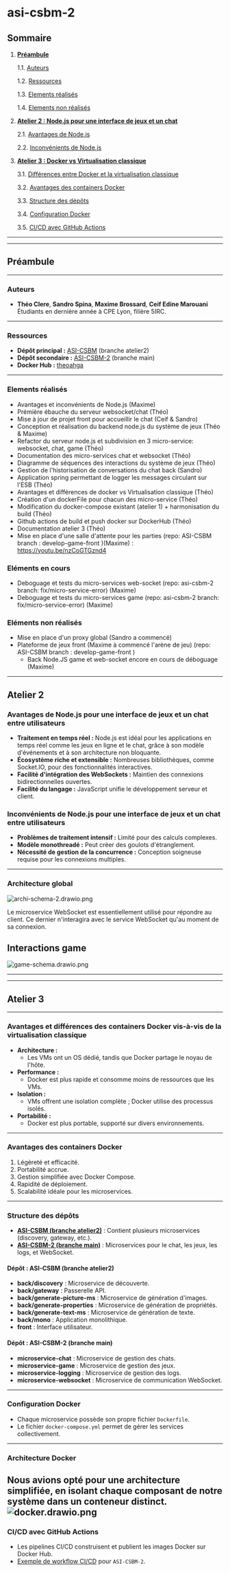 # asi-csbm-2

## Sommaire

1. [**Préambule**](#préambule)

   1.1. [Auteurs](#auteurs)  

   1.2. [Ressources](#ressources) 

   1.3. [Elements réalisés](#elements-réalisés) 

   1.4. [Elements non réalisés](#eléments-non-réalisés)

2. [**Atelier 2 : Node.js pour une interface de jeux et un chat**](#atelier-2)

   2.1. [Avantages de Node.js](#avantages-de-nodejs-pour-une-interface-de-jeux-et-un-chat-entre-utilisateurs)  

   2.2. [Inconvénients de Node.js](#inconvénients-de-nodejs-pour-une-interface-de-jeux-et-un-chat-entre-utilisateurs)

3. [**Atelier 3 : Docker vs Virtualisation classique**](#atelier-3)  

   3.1. [Différences entre Docker et la virtualisation classique](#avantages-et-différences-des-containers-docker-vis-à-vis-de-la-virtualisation-classique)  

   3.2. [Avantages des containers Docker](#avantages-des-containers-docker)  

   3.3. [Structure des dépôts](#structure-des-dépôts)  

   3.4. [Configuration Docker](#configuration-docker)  

   3.5. [CI/CD avec GitHub Actions](#cicd-avec-github-actions)

---

---

## Préambule

--- 

### Auteurs

- **Théo Clere**, **Sandro Spina**, **Maxime Brossard**, **Ceif Edine Marouani**  
  Étudiants en dernière année à CPE Lyon, filière 5IRC.

---

### Ressources

- **Dépôt principal :** [ASI-CSBM](https://github.com/SandroSpina698/ASI-CSBM) (branche atelier2)
- **Dépôt secondaire :** [ASI-CSBM-2](https://github.com/theoahga/asi-csbm-2) (branche main)
- **Docker Hub :** [theoahga](https://hub.docker.com/u/theoahga)

---

### Elements réalisés

- Avantages et inconvénients de Node.js (Maxime) 
- Prémière ébauche du serveur websocket/chat (Théo)
- Mise à jour de projet front pour accueillir le chat (Ceif & Sandro)
- Conception et réalisation du backend node.js du système de jeux (Théo & Maxime)
- Refactor du serveur node.js et subdivision en 3 micro-service: websocket, chat, game (Théo)
- Documentation des micro-services chat et websocket (Théo)
- Diagramme de séquences des interactions du système de jeux (Théo)
- Gestion de l'historisation de conversations du chat back (Sandro)
- Application spring permettant de logger les messages circulant sur l'ESB (Théo)
- Avantages et différences de docker vs Virtualisation classique (Théo)
- Création d'un dockerFile pour chacun des micro-service (Théo)
- Modification du docker-compose existant (atelier 1) + harmonisation du build (Théo)
- Github actions de build et push docker sur DockerHub (Théo)
- Documentation atelier 3 (Théo)
- Mise en place d'une salle d'attente pour les parties (repo: ASI-CSBM branch : develop-game-front )(Maxime) : https://youtu.be/nzCoGTGznd4

### Eléments en cours
- Deboguage et tests du micro-services web-socket (repo: asi-csbm-2 branch: fix/micro-service-error) (Maxime)
- Deboguage et tests du micro-services game (repo: asi-csbm-2 branch: fix/micro-service-error) (Maxime)

### Eléments non réalisés
- Mise en place d'un proxy global (Sandro a commencé) 
- Plateforme de jeux front (Maxime à commencé l'arène de jeu) (repo: ASI-CSBM branch : develop-game-front )
    - Back Node.JS game et web-socket encore en cours de déboguage (Maxime)

---
## Atelier 2

### Avantages de Node.js pour une interface de jeux et un chat entre utilisateurs

- **Traitement en temps réel :** Node.js est idéal pour les applications en temps réel comme les jeux en ligne et le chat, grâce à son modèle d'événements et à son architecture non bloquante.
- **Écosystème riche et extensible :** Nombreuses bibliothèques, comme Socket.IO, pour des fonctionnalités interactives.
- **Facilité d'intégration des WebSockets :** Maintien des connexions bidirectionnelles ouvertes.
- **Facilité du langage :** JavaScript unifie le développement serveur et client.

### Inconvénients de Node.js pour une interface de jeux et un chat entre utilisateurs

- **Problèmes de traitement intensif :** Limité pour des calculs complexes.
- **Modèle monothreadé :** Peut créer des goulots d'étranglement.
- **Nécessité de gestion de la concurrence :** Conception soigneuse requise pour les connexions multiples.

---

### Architecture global

![archi-schema-2.drawio.png](doc%2Farchi-schema-2.drawio.png)

Le microservice WebSocket est essentiellement utilisé pour répondre au client. Ce dernier n'interagira avec le service WebSocket qu'au moment de sa connexion.

## Interactions game

![game-schema.drawio.png](doc/game-schema.drawio.png)

---

---

## Atelier 3

---

### Avantages et différences des containers Docker vis-à-vis de la virtualisation classique

- **Architecture :**
  - Les VMs ont un OS dédié, tandis que Docker partage le noyau de l'hôte.
- **Performance :**
  - Docker est plus rapide et consomme moins de ressources que les VMs.
- **Isolation :**
  - VMs offrent une isolation complète ; Docker utilise des processus isolés.
- **Portabilité :**
  - Docker est plus portable, supporté sur divers environnements.

---

### Avantages des containers Docker

1. Légèreté et efficacité.
2. Portabilité accrue.
3. Gestion simplifiée avec Docker Compose.
4. Rapidité de déploiement.
5. Scalabilité idéale pour les microservices.

---

### Structure des dépôts

- **[ASI-CSBM (branche atelier2)](https://github.com/SandroSpina698/ASI-CSBM)** : Contient plusieurs microservices (discovery, gateway, etc.).
- **[ASI-CSBM-2 (branche main)](https://github.com/theoahga/asi-csbm-2)** : Microservices pour le chat, les jeux, les logs, et WebSocket.

#### Dépôt : ASI-CSBM (branche atelier2)

- **back/discovery** : Microservice de découverte.
- **back/gateway** : Passerelle API.
- **back/generate-picture-ms** : Microservice de génération d'images.
- **back/generate-properties** : Microservice de génération de propriétés.
- **back/generate-text-ms** : Microservice de génération de texte.
- **back/mono** : Application monolithique.
- **front** : Interface utilisateur.

#### Dépôt : ASI-CSBM-2 (branche main)

- **microservice-chat** : Microservice de gestion des chats.
- **microservice-game** : Microservice de gestion des jeux.
- **microservice-logging** : Microservice de gestion des logs.
- **microservice-websocket** : Microservice de communication WebSocket.

---

### Configuration Docker

- Chaque microservice possède son propre fichier `Dockerfile`.
- Le fichier `docker-compose.yml` permet de gérer les services collectivement.

---

### Architecture Docker

Nous avions opté pour une architecture simplifiée, en isolant chaque composant de notre système dans un conteneur distinct. 
![docker.drawio.png](doc%2Fdocker.drawio.png)
---

### CI/CD avec GitHub Actions

- Les pipelines CI/CD construisent et publient les images Docker sur Docker Hub.
- [Exemple de workflow CI/CD](.github/workflows/docker-image.yml) pour `ASI-CSBM-2`.


